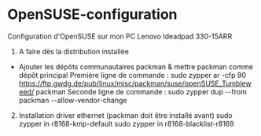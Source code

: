 # OpenSUSE-configuration
Configuration d'OpenSUSE sur mon PC Lenovo Ideadpad 330-15ARR

1. A faire dès la distribution installée
- Ajouter les dépôts communautaires packman & mettre packman comme dépôt principal
  Première ligne de commande :
    sudo zypper ar -cfp 90 https://ftp.gwdg.de/pub/linux/misc/packman/suse/openSUSE_Tumbleweed/ packman
  Seconde ligne de commande : 
    sudo zypper dup --from packman --allow-vendor-change

2. Installation driver ethernet (packman doit être installé avant)
  sudo zypper in r8168-kmp-default
  sudo zypper in r8168-blacklist-r8169

